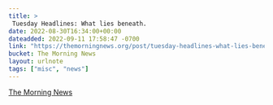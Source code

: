 ```yaml
---
title: > 
 Tuesday Headlines: What lies beneath.
date: 2022-08-30T16:34:00+00:00
dateadded: 2022-09-11 17:58:47 -0700
link: "https://themorningnews.org/post/tuesday-headlines-what-lies-beneath1"
bucket: The Morning News
layout: urlnote
tags: ["misc", "news"]
--- 
```


 
  
    
    
    


 <!-- end excerpt --> 
<div class='bucket'><a class='internal-link' href='/buckets/the-morning-news'>The Morning News</a></div> 
